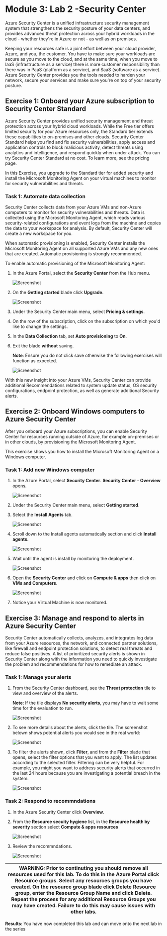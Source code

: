 # Module 3: Lab 2 -Security Center


Azure Security Center is a unified infrastructure security management system that strengthens the security posture of your data centers, and provides advanced threat protection across your hybrid workloads in the cloud - whether they're in Azure or not - as well as on premises.

Keeping your resources safe is a joint effort between your cloud provider, Azure, and you, the customer. You have to make sure your workloads are secure as you move to the cloud, and at the same time, when you move to IaaS (infrastructure as a service) there is more customer responsibility than there was in PaaS (platform as a service), and SaaS (software as a service). Azure Security Center provides you the tools needed to harden your network, secure your services and make sure you're on top of your security posture.


## Exercise 1: Onboard your Azure subscription to Security Center Standard


Azure Security Center provides unified security management and threat protection across your hybrid cloud workloads. While the Free tier offers limited security for your Azure resources only, the Standard tier extends these capabilities to on-premises and other clouds. Security Center Standard helps you find and fix security vulnerabilities, apply access and application controls to block malicious activity, detect threats using analytics and intelligence, and respond quickly when under attack. You can try Security Center Standard at no cost. To learn more, see the pricing page.

In this Exercise, you upgrade to the Standard tier for added security and install the Microsoft Monitoring Agent on your virtual machines to monitor for security vulnerabilities and threats.


### Task 1: Automate data collection


Security Center collects data from your Azure VMs and non-Azure computers to monitor for security vulnerabilities and threats. Data is collected using the Microsoft Monitoring Agent, which reads various security-related configurations and event logs from the machine and copies the data to your workspace for analysis. By default, Security Center will create a new workspace for you.

When automatic provisioning is enabled, Security Center installs the Microsoft Monitoring Agent on all supported Azure VMs and any new ones that are created. Automatic provisioning is strongly recommended.


To enable automatic provisioning of the Microsoft Monitoring Agent:

1.  In the Azure Portal, select the **Security Center** from the Hub menu.

     ![Screenshot](https://godeployblob.blob.core.windows.net//labguideimages/AZ-500---VML---v2-Sept-2019/Module-2/9df52230-13bb-4705-b525-b52bf51ef6d0.png)

1.  On the **Getting started** blade click **Upgrade**.

     ![Screenshot](https://godeployblob.blob.core.windows.net//labguideimages/AZ-500---VML---v2-Sept-2019/Module-2/53a03638-526c-47a8-b25a-fc613c9e7cda.png)
1.  Under the Security Center main menu, select **Pricing & settings**.

2.  On the row of the subscription, click on the subscription on which you'd like to change the settings.
3.  In the **Data Collection** tab, set **Auto provisioning** to **On**.
4.  Exit the blade **without** saving.

    **Note**: Ensure you do not click save otherwise the following exercises will function as expected.

 
     ![Screenshot](../Media/Module-3/9818a400-e8c9-46cd-8c83-df666f4a31c1.png)

 With this new insight into your Azure VMs, Security Center can provide additional Recommendations related to system update status, OS security configurations, endpoint protection, as well as generate additional Security alerts.

## Exercise 2: Onboard Windows computers to Azure Security Center


After you onboard your Azure subscriptions, you can enable Security Center for resources running outside of Azure, for example on-premises or in other clouds, by provisioning the Microsoft Monitoring Agent.

This exercise shows you how to install the Microsoft Monitoring Agent on a Windows computer.


### Task 1: Add new Windows computer

1.  In the Azure Portal, select **Security Center**. **Security Center - Overview** opens.

       ![Screenshot](../Media/Module-3/be0ace9a-784d-4f1f-91de-594e18cc6f13.png)

3.  Under the Security Center main menu, select **Getting started**.
4.  Select the **Install Agents** tab.

       ![Screenshot](../Media/Module-3/1260c976-62a4-446b-a6af-b0576aef7492.png)

5.  Scroll down to the Install agents automatically section and click **Install agents**.

     ![Screenshot](../Media/Module-3/a0ad1076-7ccd-4747-a63c-1abb2ba09cf3.png)

1.  Wait until the agent is install by monitoring the deployment.

     ![Screenshot](../Media/Module-3/279abdec-9785-434c-bb0e-c90400f26a64.png)
 
1.  Open the **Security Center** and click on **Compute & apps** then click on **VMs and Computers**.

     ![Screenshot](../Media/Module-3/bbf6255b-0f13-4190-ac21-59f28e062d5e.png)
 
1.  Notice your Virtual Machine is now monitored.

## Exercise 3: Manage and respond to alerts in Azure Security Center


Security Center automatically collects, analyzes, and integrates log data from your Azure resources, the network, and connected partner solutions, like firewall and endpoint protection solutions, to detect real threats and reduce false positives. A list of prioritized security alerts is shown in Security Center along with the information you need to quickly investigate the problem and recommendations for how to remediate an attack.


### Task 1: Manage your alerts
 
1.  From the Security Center dashboard, see the  **Threat protection** tile to view and overview of the alerts.

    **Note**: If the tile displays **No security alerts**, you may have to wait some time for the evaluation to run.

       ![Screenshot](../Media/Module-3/8d976460-01b6-4266-91ed-d77760b063d4.png)

1.  To see more details about the alerts, click the tile.  The screenshot belown shows potential alerts you would see in the real world:

       ![Screenshot](../Media/Module-3/24e22242-7273-4d84-819b-501a8d6cf0e4.png)

1.  To filter the alerts shown, click **Filter**, and from the **Filter** blade that opens, select the filter options that you want to apply. The list updates according to the selected filter. Filtering can be very helpful. For example, you might you want to address security alerts that occurred in the last 24 hours because you are investigating a potential breach in the system.

       ![Screenshot](../Media/Module-3/f486410b-6664-48dd-b3ed-5a5b4e7bcbdb.png)

### Task 2: Respond to recommndations

1.  In the Azure Security Center click **Overview**.

1.  From the **Resource secuity hygiene** list, in the **Resource health by severity** section select **Compute & apps resources**

     ![Screenshot](../Media/Module-3/163f286f-740d-48a6-901b-e6693bec8f89.png)

1.  Review the recommndations.

       ![Screenshot](../Media/Module-3/686a999a-0ab5-4449-8087-a6cf16a455b4.png)


| WARNING: Prior to continuting you should remove all resources used for this lab.  To do this in the **Azure Portal** click **Resource groups**.  Select any resources groups you have created.  On the resource group blade click **Delete Resource group**, enter the Resource Group Name and click **Delete**.  Repeat the process for any additional Resource Groups you may have created. **Failure to do this may cause issues with other labs.** |
| --- |


**Results**: You have now completed this lab and can move onto the next lab in the series

